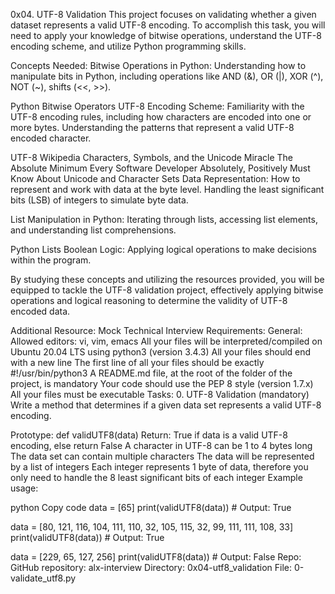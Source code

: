 0x04. UTF-8 Validation
This project focuses on validating whether a given dataset represents a valid UTF-8 encoding. To accomplish this task, you will need to apply your knowledge of bitwise operations, understand the UTF-8 encoding scheme, and utilize Python programming skills.

Concepts Needed:
Bitwise Operations in Python:
Understanding how to manipulate bits in Python, including operations like AND (&), OR (|), XOR (^), NOT (~), shifts (<<, >>).

Python Bitwise Operators
UTF-8 Encoding Scheme:
Familiarity with the UTF-8 encoding rules, including how characters are encoded into one or more bytes.
Understanding the patterns that represent a valid UTF-8 encoded character.

UTF-8 Wikipedia
Characters, Symbols, and the Unicode Miracle
The Absolute Minimum Every Software Developer Absolutely, Positively Must Know About Unicode and Character Sets
Data Representation:
How to represent and work with data at the byte level.
Handling the least significant bits (LSB) of integers to simulate byte data.

List Manipulation in Python:
Iterating through lists, accessing list elements, and understanding list comprehensions.

Python Lists
Boolean Logic:
Applying logical operations to make decisions within the program.

By studying these concepts and utilizing the resources provided, you will be equipped to tackle the UTF-8 validation project, effectively applying bitwise operations and logical reasoning to determine the validity of UTF-8 encoded data.

Additional Resource:
Mock Technical Interview
Requirements:
General:
Allowed editors: vi, vim, emacs
All your files will be interpreted/compiled on Ubuntu 20.04 LTS using python3 (version 3.4.3)
All your files should end with a new line
The first line of all your files should be exactly #!/usr/bin/python3
A README.md file, at the root of the folder of the project, is mandatory
Your code should use the PEP 8 style (version 1.7.x)
All your files must be executable
Tasks:
0. UTF-8 Validation (mandatory)
Write a method that determines if a given data set represents a valid UTF-8 encoding.

Prototype: def validUTF8(data)
Return: True if data is a valid UTF-8 encoding, else return False
A character in UTF-8 can be 1 to 4 bytes long
The data set can contain multiple characters
The data will be represented by a list of integers
Each integer represents 1 byte of data, therefore you only need to handle the 8 least significant bits of each integer
Example usage:

python
Copy code
data = [65]
print(validUTF8(data))  # Output: True

data = [80, 121, 116, 104, 111, 110, 32, 105, 115, 32, 99, 111, 111, 108, 33]
print(validUTF8(data))  # Output: True

data = [229, 65, 127, 256]
print(validUTF8(data))  # Output: False
Repo:
GitHub repository: alx-interview
Directory: 0x04-utf8_validation
File: 0-validate_utf8.py
